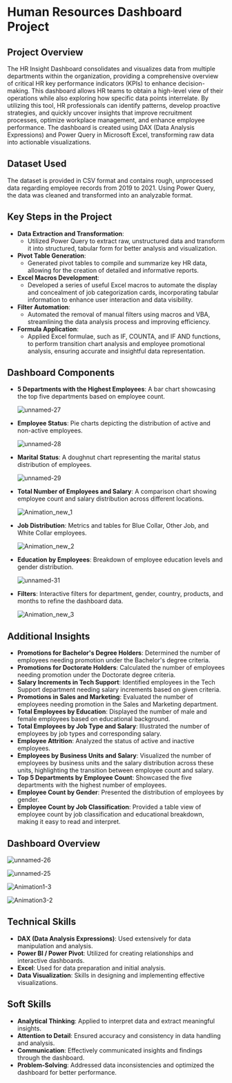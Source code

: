 # Human Resources Dashboard Project

## Project Overview
The HR Insight Dashboard consolidates and visualizes data from multiple departments within the organization, providing a comprehensive overview of critical HR key performance indicators (KPIs) to enhance decision-making. This dashboard allows HR teams to obtain a high-level view of their operations while also exploring how specific data points interrelate. By utilizing this tool, HR professionals can identify patterns, develop proactive strategies, and quickly uncover insights that improve recruitment processes, optimize workplace management, and enhance employee performance. The dashboard is created using DAX (Data Analysis Expressions) and Power Query in Microsoft Excel, transforming raw data into actionable visualizations.

## Dataset Used
The dataset is provided in CSV format and contains rough, unprocessed data regarding employee records from 2019 to 2021. Using Power Query, the data was cleaned and transformed into an analyzable format. 

## Key Steps in the Project
- **Data Extraction and Transformation**: 
   - Utilized Power Query to extract raw, unstructured data and transform it into structured, tabular form for better analysis and visualization.
- **Pivot Table Generation**: 
   - Generated pivot tables to compile and summarize key HR data, allowing for the creation of detailed and informative reports.
- **Excel Macros Development**: 
   - Developed a series of useful Excel macros to automate the display and concealment of job categorization cards, incorporating tabular information to enhance user interaction and data visibility.
- **Filter Automation**: 
   - Automated the removal of manual filters using macros and VBA, streamlining the data analysis process and improving efficiency.
- **Formula Application**: 
   - Applied Excel formulae, such as IF, COUNTA, and IF AND functions, to perform transition chart analysis and employee promotional analysis, ensuring accurate and insightful data representation.


## Dashboard Components
- **5 Departments with the Highest Employees**: A bar chart showcasing the top five departments based on employee count.
  
  ![unnamed-27](https://github.com/user-attachments/assets/ea6c018f-9df5-48b6-ae35-fda2c3e56963)

- **Employee Status**: Pie charts depicting the distribution of active and non-active employees.
  
   ![unnamed-28](https://github.com/user-attachments/assets/089d06b5-d211-4c2d-aece-d40810bfd1f8)
  
- **Marital Status**: A doughnut chart representing the marital status distribution of employees.
  
   ![unnamed-29](https://github.com/user-attachments/assets/4a99e18b-a059-4514-9afa-98beae04cbfb)

- **Total Number of Employees and Salary**: A comparison chart showing employee count and salary distribution across different locations.
  
  ![Animation_new_1](https://github.com/user-attachments/assets/72220b5e-a83d-4467-9293-010564ea88c9)


- **Job Distribution**: Metrics and tables for Blue Collar, Other Job, and White Collar employees.
  
  ![Animation_new_2](https://github.com/user-attachments/assets/e9893415-26c5-4e20-afc4-cca6edd63c58)

- **Education by Employees**: Breakdown of employee education levels and gender distribution.

  ![unnamed-31](https://github.com/user-attachments/assets/2f4c83a4-d20a-4669-a7a5-950da11b6cfc)

- **Filters**: Interactive filters for department, gender, country, products, and months to refine the dashboard data.

  ![Animation_new_3](https://github.com/user-attachments/assets/e54de63f-d184-43b6-b6b4-636c652bcf12)


## Additional Insights
- **Promotions for Bachelor's Degree Holders**: Determined the number of employees needing promotion under the Bachelor's degree criteria.
- **Promotions for Doctorate Holders**: Calculated the number of employees needing promotion under the Doctorate degree criteria.
- **Salary Increments in Tech Support**: Identified employees in the Tech Support department needing salary increments based on given criteria.
- **Promotions in Sales and Marketing**: Evaluated the number of employees needing promotion in the Sales and Marketing department.
- **Total Employees by Education**: Displayed the number of male and female employees based on educational background.
- **Total Employees by Job Type and Salary**: Illustrated the number of employees by job types and corresponding salary.
- **Employee Attrition**: Analyzed the status of active and inactive employees.
- **Employees by Business Units and Salary**: Visualized the number of employees by business units and the salary distribution across these units, highlighting the transition between employee count and salary.
- **Top 5 Departments by Employee Count**: Showcased the five departments with the highest number of employees.
- **Employee Count by Gender**: Presented the distribution of employees by gender.
- **Employee Count by Job Classification**: Provided a table view of employee count by job classification and educational breakdown, making it easy to read and interpret.


## Dashboard Overview
![unnamed-26](https://github.com/user-attachments/assets/66a94108-005f-475a-b92e-406016cf2952)

![unnamed-25](https://github.com/user-attachments/assets/8449fb7d-5601-4b7e-bddd-095d714183b7)

![Animation1-3](https://github.com/user-attachments/assets/10fac6f5-71e5-4f63-83d5-8e4e859b843c)

![Animation3-2](https://github.com/user-attachments/assets/56b31e71-1fe0-4dc1-afb7-69fe706c262a)


## Technical Skills
- **DAX (Data Analysis Expressions)**: Used extensively for data manipulation and analysis.
- **Power BI / Power Pivot**: Utilized for creating relationships and interactive dashboards.
- **Excel**: Used for data preparation and initial analysis.
- **Data Visualization**: Skills in designing and implementing effective visualizations.

## Soft Skills
- **Analytical Thinking**: Applied to interpret data and extract meaningful insights.
- **Attention to Detail**: Ensured accuracy and consistency in data handling and analysis.
- **Communication**: Effectively communicated insights and findings through the dashboard.
- **Problem-Solving**: Addressed data inconsistencies and optimized the dashboard for better performance.



